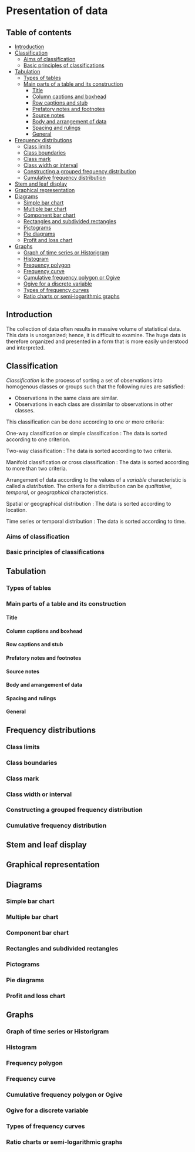 # Presentation of data

<!-- omit in toc -->
## Table of contents

- [Introduction](#introduction)
- [Classification](#classification)
  - [Aims of classification](#aims-of-classification)
  - [Basic principles of classifications](#basic-principles-of-classifications)
- [Tabulation](#tabulation)
  - [Types of tables](#types-of-tables)
  - [Main parts of a table and its construction](#main-parts-of-a-table-and-its-construction)
    - [Title](#title)
    - [Column captions and boxhead](#column-captions-and-boxhead)
    - [Row captions and stub](#row-captions-and-stub)
    - [Prefatory notes and footnotes](#prefatory-notes-and-footnotes)
    - [Source notes](#source-notes)
    - [Body and arrangement of data](#body-and-arrangement-of-data)
    - [Spacing and rulings](#spacing-and-rulings)
    - [General](#general)
- [Frequency distributions](#frequency-distributions)
  - [Class limits](#class-limits)
  - [Class boundaries](#class-boundaries)
  - [Class mark](#class-mark)
  - [Class width or interval](#class-width-or-interval)
  - [Constructing a grouped frequency distribution](#constructing-a-grouped-frequency-distribution)
  - [Cumulative frequency distribution](#cumulative-frequency-distribution)
- [Stem and leaf display](#stem-and-leaf-display)
- [Graphical representation](#graphical-representation)
- [Diagrams](#diagrams)
  - [Simple bar chart](#simple-bar-chart)
  - [Multiple bar chart](#multiple-bar-chart)
  - [Component bar chart](#component-bar-chart)
  - [Rectangles and subdivided rectangles](#rectangles-and-subdivided-rectangles)
  - [Pictograms](#pictograms)
  - [Pie diagrams](#pie-diagrams)
  - [Profit and loss chart](#profit-and-loss-chart)
- [Graphs](#graphs)
  - [Graph of time series or Historigram](#graph-of-time-series-or-historigram)
  - [Histogram](#histogram)
  - [Frequency polygon](#frequency-polygon)
  - [Frequency curve](#frequency-curve)
  - [Cumulative frequency polygon or Ogive](#cumulative-frequency-polygon-or-ogive)
  - [Ogive for a discrete variable](#ogive-for-a-discrete-variable)
  - [Types of frequency curves](#types-of-frequency-curves)
  - [Ratio charts or semi-logarithmic graphs](#ratio-charts-or-semi-logarithmic-graphs)

## Introduction

The collection of data often results in massive volume of statistical data. This data is unorganized; hence, it is difficult to examine. The huge data is therefore organized and presented in a form that is more easily understood and interpreted.

## Classification

*Classification* is the process of sorting a set of observations into homogenous classes or groups such that the following rules are satisfied:

- Observations in the same class are similar.
- Observations in each class are dissimilar to observations in other classes.

This classification can be done according to one or more criteria:

One-way classification or simple classification
: The data is sorted according to one criterion.

Two-way classification
: The data is sorted according to two criteria.

Manifold classification or cross classification
: The data is sorted according to more than two criteria.

Arrangement of data according to the values of a *variable* characteristic is called a *distribution*. The criteria for a distribution can be *qualitative*, *temporal*, or *geographical* characteristics.

Spatial or geographical distribution
: The data is sorted according to location.

Time series or temporal distribution
: The data is sorted according to time.

### Aims of classification

### Basic principles of classifications

## Tabulation

### Types of tables

### Main parts of a table and its construction

#### Title

#### Column captions and boxhead

#### Row captions and stub

#### Prefatory notes and footnotes

#### Source notes

#### Body and arrangement of data

#### Spacing and rulings

#### General

## Frequency distributions

### Class limits

### Class boundaries

### Class mark

### Class width or interval

### Constructing a grouped frequency distribution

### Cumulative frequency distribution

## Stem and leaf display

## Graphical representation

## Diagrams

### Simple bar chart

### Multiple bar chart

### Component bar chart

### Rectangles and subdivided rectangles

### Pictograms

### Pie diagrams

### Profit and loss chart

## Graphs

### Graph of time series or Historigram

### Histogram

### Frequency polygon

### Frequency curve

### Cumulative frequency polygon or Ogive

### Ogive for a discrete variable

### Types of frequency curves

### Ratio charts or semi-logarithmic graphs
